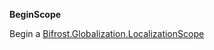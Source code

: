 **BeginScope**

Begin a [Bifrost.Globalization.LocalizationScope](Bifrost.Globalization.LocalizationScope)

